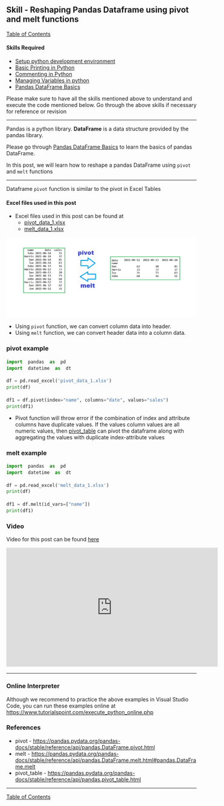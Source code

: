 
## Skill - Reshaping Pandas Dataframe using pivot and melt functions
[Table of Contents](https://nagasudhir.blogspot.com/2020/04/taming-python-table-of-contents.html)

#### Skills Required
* [Setup python development environment](https://nagasudhir.blogspot.com/2020/04/setup-python-development-environment_14.html)
* [Basic Printing in Python](https://nagasudhir.blogspot.com/2020/04/basic-printing-in-python.html)
* [Commenting in Python](https://nagasudhir.blogspot.com/2020/04/comments-in-python.html)
* [Managing Variables in python](https://nagasudhir.blogspot.com/2020/04/managing-variables-in-python.html)
* [Pandas DataFrame Basics](https://nagasudhir.blogspot.com/2020/05/pandas-dataframe-basics.html)

Please make sure to have all the skills mentioned above to understand and execute the code mentioned below. Go through the above skills if necessary for reference or revision

<hr/>

Pandas is a python library.
**DataFrame** is a data structure provided by the pandas library.

Please go through [Pandas DataFrame Basics](https://nagasudhir.blogspot.com/2020/05/pandas-dataframe-basics.html) to learn the basics of pandas DataFrame.

In this post, we will learn how to reshape a pandas DataFrame using `pivot` and `melt` functions
<hr/>

Dataframe `pivot` function is similar to the pivot in Excel Tables

#### Excel files used in this post
* Excel files used in this post can be found at
	* [pivot_data_1.xlsx](https://github.com/nagasudhirpulla/taming_python/raw/master/blog/skills/assets/data/pivot_data_1.xlsx)
	* [melt_data_1.xlsx](https://github.com/nagasudhirpulla/taming_python/raw/master/blog/skills/assets/data/melt_data_1.xlsx)


![pivot_melt_illustration](https://github.com/nagasudhirpulla/taming_python/raw/master/blog/skills/assets/img/pivot_melt_illustration.png)
* Using `pivot` function, we can convert column data into header.
* Using `melt` function, we can convert header data into a column data.

### pivot example
```python
import  pandas  as  pd
import  datetime  as  dt

df = pd.read_excel('pivot_data_1.xlsx')
print(df)

df1 = df.pivot(index="name", columns="date", values="sales")
print(df1)
```
* Pivot function will throw error if the combination of index and attribute columns have duplicate values. If the values column values are all numeric values, then [pivot_table](https://pandas.pydata.org/pandas-docs/stable/reference/api/pandas.pivot_table.html) can pivot the dataframe along with aggregating the values with duplicate index-attribute values

### melt example
```python
import  pandas  as  pd
import  datetime  as  dt

df = pd.read_excel('melt_data_1.xlsx')
print(df)

df1 = df.melt(id_vars=["name"])
print(df1)
```

### Video
Video for this post can be found [here](https://youtu.be/uCx0soWPj9E)

<iframe width="560" height="315" src="https://www.youtube.com/embed/uCx0soWPj9E" title="YouTube video player" frameborder="0" allow="accelerometer; autoplay; clipboard-write; encrypted-media; gyroscope; picture-in-picture" allowfullscreen></iframe>
<hr/>

### Online Interpreter
Although we recommend to practice the above examples in Visual Studio Code, you can run these examples online at https://www.tutorialspoint.com/execute_python_online.php

### References
* pivot - https://pandas.pydata.org/pandas-docs/stable/reference/api/pandas.DataFrame.pivot.html
* melt - https://pandas.pydata.org/pandas-docs/stable/reference/api/pandas.DataFrame.melt.html#pandas.DataFrame.melt
* pivot_table  - https://pandas.pydata.org/pandas-docs/stable/reference/api/pandas.pivot_table.html

<hr/>

[Table of Contents](https://nagasudhir.blogspot.com/2020/04/taming-python-table-of-contents.html)



<!--stackedit_data:
eyJoaXN0b3J5IjpbODc1NTI3NDYxLDk0NjA1Mjg2OCwtMTg2MD
Q3OTM3LDY3Nzg1NjQxMCwtMjc0NDU5Nzk1LDEyMTExMzg4NTAs
MTgyOTMxOTgwMSw2NDg2MjcxODIsMTIxNDIxMzcxLDg1ODA1OD
c0MywxMDA5MTM3NjU5LC0xMTI2Mjg2MTgxLC0xMzU2MDUyNzYy
XX0=
-->